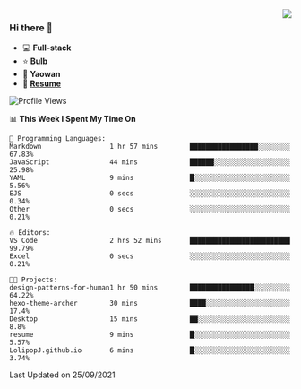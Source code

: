 <img align="right" src="https://github-readme-stats.vercel.app/api?username=LolipopJ&show_icons=true&count_private=true&hide_title=true&include_all_commits=true&theme=vue">

### Hi there 👋

- :computer: **Full-stack**
- :star: **Bulb**
- :pill: **Yaowan**
- :milky_way: [**Resume**](https://cdn.jsdelivr.net/gh/lolipopj/resume/export/resume-en.pdf)

<!--START_SECTION:waka-->
![Profile Views](http://img.shields.io/badge/Profile%20Views-14-blue)

📊 **This Week I Spent My Time On** 

```text
💬 Programming Languages: 
Markdown                 1 hr 57 mins        █████████████████░░░░░░░░   67.83% 
JavaScript               44 mins             ██████░░░░░░░░░░░░░░░░░░░   25.98% 
YAML                     9 mins              █░░░░░░░░░░░░░░░░░░░░░░░░   5.56% 
EJS                      0 secs              ░░░░░░░░░░░░░░░░░░░░░░░░░   0.34% 
Other                    0 secs              ░░░░░░░░░░░░░░░░░░░░░░░░░   0.21%

🔥 Editors: 
VS Code                  2 hrs 52 mins       █████████████████████████   99.79% 
Excel                    0 secs              ░░░░░░░░░░░░░░░░░░░░░░░░░   0.21%

🐱‍💻 Projects: 
design-patterns-for-human1 hr 50 mins        ████████████████░░░░░░░░░   64.22% 
hexo-theme-archer        30 mins             ████░░░░░░░░░░░░░░░░░░░░░   17.4% 
Desktop                  15 mins             ██░░░░░░░░░░░░░░░░░░░░░░░   8.8% 
resume                   9 mins              █░░░░░░░░░░░░░░░░░░░░░░░░   5.57% 
LolipopJ.github.io       6 mins              █░░░░░░░░░░░░░░░░░░░░░░░░   3.74%

```


 Last Updated on 25/09/2021
<!--END_SECTION:waka-->
